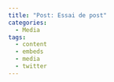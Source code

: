 ```yaml
---
title: "Post: Essai de post"
categories:
  - Media
tags:
  - content
  - embeds
  - media
  - twitter
---
```


